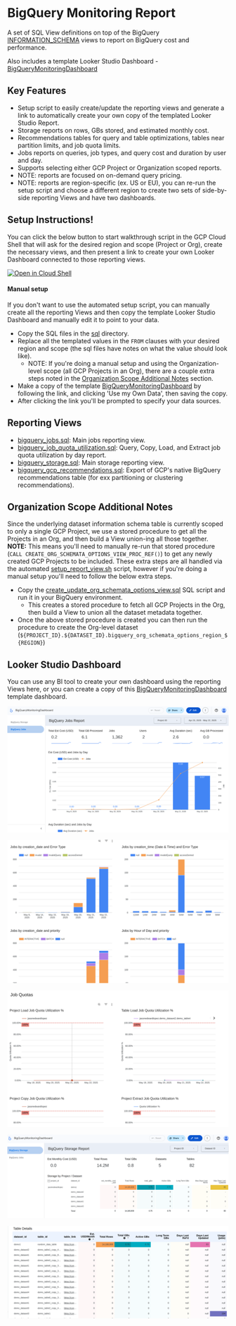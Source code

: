 # BigQuery Monitoring Report

A set of SQL View definitions on top of the BigQuery [INFORMATION_SCHEMA](https://cloud.google.com/bigquery/docs/information-schema-intro) views to report on BigQuery cost and performance.

Also includes a template Looker Studio Dashboard - [BigQueryMonitoringDashboard](https://lookerstudio.google.com/reporting/da83c07a-5d81-47cd-9f2e-3b11d093358b)


## Key Features
- Setup script to easily create/update the reporting views and generate a link to automatically create your own copy of the templated Looker Studio Report.
- Storage reports on rows, GBs stored, and estimated monthly cost.
- Recommendations tables for query and table optimizations, tables near partition limits, and job quota limits.
- Jobs reports on queries, job types, and query cost and duration by user and day.
- Supports selecting either GCP Project or Organization scoped reports.
- NOTE: reports are focused on on-demand query pricing.
- NOTE: reports are region-specific (ex. US or EU), you can re-run the setup script and choose a different region to create two sets of side-by-side reporting Views and have two dashboards.


## Setup Instructions!
You can click the below button to start walkthrough script in the GCP Cloud Shell that will ask for the desired region and scope (Project or Org), create the necessary views, and then present a link to create your own Looker Dashboard connected to those reporting views.

[![Open in Cloud Shell](https://gstatic.com/cloudssh/images/open-btn.svg)](https://shell.cloud.google.com/cloudshell/editor?ephemeral=true&cloudshell_git_repo=https%3A%2F%2Fgithub.com%2Fjasonlopez01%2Fbigquery-monitoring-report&cloudshell_open_in_editor=setup_report_views.sh)


#### Manual setup
If you don't want to use the automated setup script, you can manually create all the reporting Views and then copy the template Looker Studio Dashboard and manually edit it to point to your data.
- Copy the SQL files in the [sql](./sql) directory.
- Replace all the templated values in the `FROM` clauses with your desired region and scope (the sql files have notes on what the value should look like). 
  - NOTE: If you're doing a manual setup and using the Organization-level scope (all GCP Projects in an Org), there are a couple extra steps noted in the [Organization Scope Additional Notes](#organization-scope-additional-notes) section.
- Make a copy of the template [BigQueryMonitoringDashboard](https://lookerstudio.google.com/reporting/da83c07a-5d81-47cd-9f2e-3b11d093358b/preview) by following the link, and clicking 'Use my Own Data', then saving the copy.
- After clicking the link you'll be prompted to specify your data sources.


## Reporting Views
- [bigquery_jobs.sql](./sql/bigquery_jobs.sql): Main jobs reporting view.
- [bigquery_job_quota_utilization.sql](./sql/bigquery_job_quota_utilization.sql): Query, Copy, Load, and Extract job quota utilization by day report.
- [bigquery_storage.sql](./sql/bigquery_storage.sql): Main storage reporting view.
- [bigquery_gcp_recommendations.sql](./sql/bigquery_gcp_recommendations.sql): Export of GCP's native BigQuery recommendations table (for exx partitioning or clustering recommendations).


## Organization Scope Additional Notes
Since the underlying dataset information schema table is currently scoped to only a single GCP Project, we use a stored procedure to get all the Projects in an Org, and then build a View union-ing all those together.
**NOTE:** This means you'll need to manually re-run that stored procedure (`CALL CREATE_ORG_SCHEMATA_OPTIONS_VIEW_PROC_REF()`) to get any newly created GCP Projects to be included.
These extra steps are all handled via the automated [setup_report_view.sh](./setup_report_views.sh) script, however if you're doing a manual setup you'll need to follow the below extra steps.

- Copy the [create_update_org_schemata_options_view.sql](./sql/create_update_org_schemata_options_view.sql) SQL script and run it in your BigQuery environment.
  - This creates a stored procedure to fetch all GCP Projects in the Org, then build a View to union all the dataset metadata together.
- Once the above stored procedure is created you can then run the procedure to create the Org-level dataset (`${PROJECT_ID}.${DATASET_ID}.bigquery_org_schemata_options_region_${REGION}`)


## Looker Studio Dashboard
You can use any BI tool to create your own dashboard using the reporting Views here, or you can create a copy of this [BigQueryMonitoringDashboard](https://lookerstudio.google.com/reporting/da83c07a-5d81-47cd-9f2e-3b11d093358b) template dashboard.

![jobs_report1](./static/jobs_report1.png)

![jobs_report2](./static/jobs_report2.png)

![jobs_report3](./static/jobs_report3.png)

![storage_report1](./static/storage_report1.png)

![storage_report2](./static/storage_report2.png)